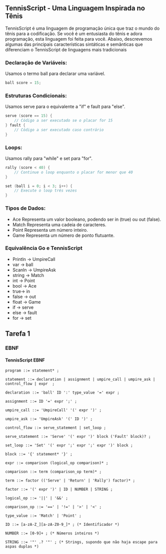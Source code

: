 ##  TennisScript - Uma Linguagem Inspirada no Tênis

TennisScript é uma linguagem de programação única que traz o mundo do tênis para a codificação. Se você é um entusiasta do tênis e adora programação, esta linguagem foi feita para você. Abaixo, descrevemos algumas das principais características sintáticas e semânticas que diferenciam o TennisScript de linguagens mais tradicionais

### Declaração de Variáveis:

Usamos o termo ball para declarar uma variável.

``` go
ball score = 15;

```
### Estruturas Condicionais:
Usamos serve para o equivalente a "if" e fault para "else".

``` go
serve (score == 15) {
    // Código a ser executado se o placar for 15
} fault {
    // Código a ser executado caso contrário
}

```
### Loops:
Usamos rally para "while" e set para "for".

``` go
rally (score < 40) {
    // Continue o loop enquanto o placar for menor que 40
}

set (ball i = 0; i < 3; i++) {
    // Execute o loop três vezes
}
```
### Tipos de Dados:

- Ace  Representa um valor booleano, podendo ser in (true) ou out (false).
- Match Representa uma cadeia de caracteres.
- Point  Representa um número inteiro.
- Game  Representa um número de ponto flutuante.

### Equivalência Go e TennisScript
- Println -> UmpireCall
- var -> ball
- Scanln -> UmpireAsk
- string -> Match
- int -> Point
- bool -> Ace 
- true-> in 
- false -> out
- float -> Game
- if -> serve
- else -> fault
- for -> set


## Tarefa 1


### EBNF 


#### TennisScript EBNF
```shell
program ::= statement* ;

statement ::= declaration | assignment | umpire_call | umpire_ask | control_flow | expr  ;

declaration ::= 'ball' ID ':' type_value '=' expr ;

assignment ::= ID '=' expr ';' ;

umpire_call ::= 'UmpireCall' '(' expr ')' ;

umpire_ask ::= 'UmpireAsk' '(' ID ')' ;

control_flow ::= serve_statement | set_loop ;

serve_statement ::= 'Serve' '(' expr ')' block ('Fault' block)? ;

set_loop ::= 'Set' '(' expr ';' expr ';' expr ')' block ;

block ::= '{' statement* '}' ;

expr ::= comparison (logical_op comparison)* ;

comparison ::= term (comparison_op term)* ;

term ::= factor (('Serve' | 'Return' | 'Rally') factor)* ;

factor ::= '(' expr ')' | ID | NUMBER | STRING ;

logical_op ::= '||' | '&&' ;

comparison_op ::= '==' | '!=' | '>' | '<' ;

type_value ::= 'Match' | 'Point' ;

ID ::= [a-zA-Z_][a-zA-Z0-9_]* ; (* Identificador *)

NUMBER ::= [0-9]+ ; (* Números inteiros *)

STRING ::= '"' .? '"' ; (* Strings, supondo que não haja escape para aspas duplas *)
```
